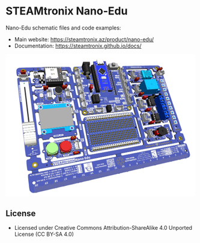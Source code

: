# STEAMtronix Nano-Edu

Nano-Edu schematic files and code examples:
- Main website: https://steamtronix.az/product/nano-edu/
- Documentation: https://steamtronix.github.io/docs/ 

![Nano-Edu revB](docs/nano-edu-revB-3D.png)


## License
* Licensed under Creative Commons Attribution-ShareAlike 4.0 Unported License (CC BY-SA 4.0)
